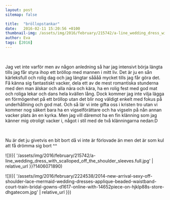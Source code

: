 ```yaml
---
layout: post
sitemap: false

title:  "bröllopstankar"
date:   2016-02-11 15:20:56 +0100
thumbnail-img: /assets/img/2016/february/215742/a-line_wedding_dress_with_scalloped_off_the_shoulder_sleeves.full.jpg?1406071890
author: Eva
tags: [2016]
---
```


 




Jag vet inte varför men av någon anledning så har jag intensivt börja längta tills jag får styra ihop ett bröllop med mannen i mitt liv. Det är ju en sån kärleksfull och rolig dag och jag längtar såååå mycket tills jag får göra det. Få känna sig fantastiskt vacker, dela ett av de mest romantiska stunderna med den man älskar och alla nära och kära, ha en rolig fest med god mat och roliga lekar och dans hela kvällen lång. Dock kommer jag inte vilja lägga en förmögenhet på ett bröllop utan det blir nog väldigt enkelt med fokus på underhållning och god mat. Och så lär vi inte gifta oss i kristen tro utan vi kommer nog säkert bara ha en vigselförättare och ha vigseln på nån annan vacker plats än en kyrka. Men jag vill däremot ha en fin klänning som jag känner mig otroligt vacker i, något i stil med de två klänningarna nedan:D 




 




Nu är det ju givetvis en bit bort då vi inte är förlovade än men det är som kul att få drömma sig bort ^^

![]({{ '/assets/img/2016/february/215742/a-line_wedding_dress_with_scalloped_off_the_shoulder_sleeves.full.jpg'  | relative_url }}?1406071890)

![]({{ '/assets/img/2016/february/2224538/2014-new-arrival-sexy-off-shoulder-lace-mermaid-wedding-dresses-applique-beaded-waistband-court-train-bridal-gowns-d1617-online-with-14652piece-on-hjklp88s-store-dhgatecom.jpg'  | relative_url }})

